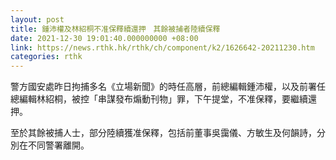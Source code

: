 ```yaml
---
layout: post
title: 鍾沛權及林紹桐不准保釋續還押　其餘被捕者陸續保釋
date: 2021-12-30 19:01:40.000000000 +08:00
link: https://news.rthk.hk/rthk/ch/component/k2/1626642-20211230.htm
categories: rthk
---
```


警方國安處昨日拘捕多名《立場新聞》的時任高層，前總編輯鍾沛權，以及前署任總編輯林紹桐，被控「串謀發布煽動刊物」罪，下午提堂，不准保釋，要繼續還押。

至於其餘被捕人士，部分陸續獲准保釋，包括前董事吳靄儀、方敏生及何韻詩，分別在不同警署離開。
